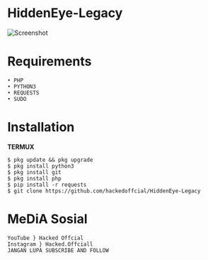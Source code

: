 # HiddenEye-Legacy
![Screenshot](https://user-images.githubusercontent.com/74349842/99148503-99245600-26ba-11eb-8ac6-d6a8b58aacb4.png)

# Requirements
```
• PHP
• PYTHON3
• REQUESTS
• SUDO
```
# Installation
__TERMUX__
```
$ pkg update && pkg upgrade
$ pkg install python3
$ pkg install git
$ pkg install php
$ pip install -r requests
$ git clone https://github.com/hackedoffcial/HiddenEye-Legacy
```
# MeDiA Sosial
```
YouTube } Hacked Offcial
Instagram } Hacked.Offciall
JANGAN LUPA SUBSCRIBE AND FOLLOW
